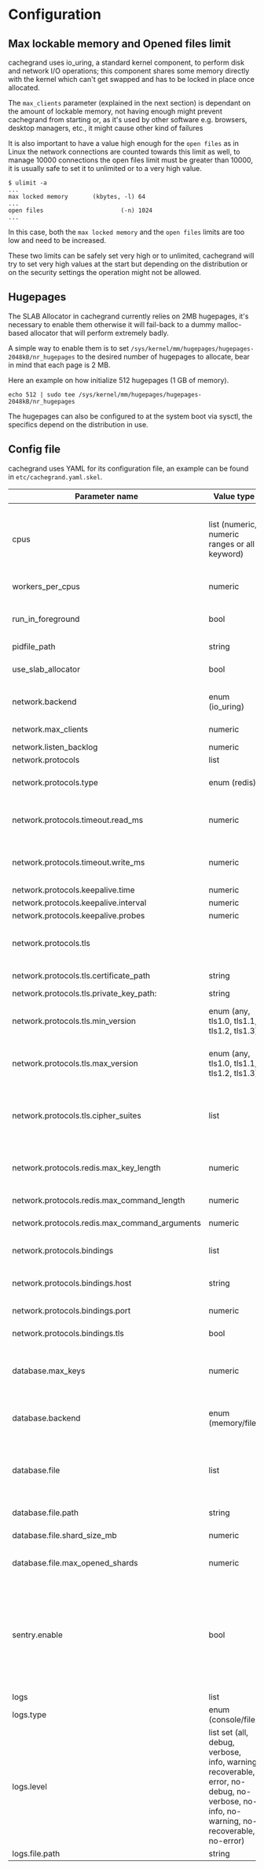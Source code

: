 Configuration
=============

## Max lockable memory and Opened files limit

cachegrand uses io_uring, a standard kernel component, to perform disk and network I/O operations; this component shares
some memory directly with the kernel which can't get swapped and has to be locked in place once allocated.

The `max_clients` parameter (explained in the next section) is dependant on the amount of lockable memory, not having
enough might prevent cachegrand from starting or, as it's used by other software e.g. browsers, desktop managers, etc.,
it might cause other kind of failures

It is also important to have a value high enough for the `open files` as in Linux the network connections are counted
towards this limit as well, to manage 10000 connections the open files limit must be greater than 10000, it is
usually safe to set it to unlimited or to a very high value.

```shell
$ ulimit -a
...
max locked memory       (kbytes, -l) 64
...
open files                      (-n) 1024
...
```

In this case, both the `max locked memory` and the `open files` limits are too low and need to be increased.

These two limits can be safely set very high or to unlimited, cachegrand will try to set very high values at the start
but depending on the distribution or on the security settings the operation might not be allowed.

## Hugepages

The SLAB Allocator in cachegrand currently relies on 2MB hugepages, it's necessary to enable them otherwise it will
fail-back to a dummy malloc-based allocator that will perform extremely badly.

A simple way to enable them is to set `/sys/kernel/mm/hugepages/hugepages-2048kB/nr_hugepages` to the desired number of
hugepages to allocate, bear in mind that each page is 2 MB.

Here an example on how initialize 512 hugepages (1 GB of memory).
```shell
echo 512 | sudo tee /sys/kernel/mm/hugepages/hugepages-2048kB/nr_hugepages
```

The hugepages can also be configured to at the system boot via sysctl, the specifics depend on the distribution in use. 

## Config file

cachegrand uses YAML for its configuration file, an example can be found in `etc/cachegrand.yaml.skel`.

| Parameter name                                | Value type                                                                                                                             | Default value                                                             | Documentation                                                                                                                                                                                    |
|-----------------------------------------------|----------------------------------------------------------------------------------------------------------------------------------------|---------------------------------------------------------------------------|--------------------------------------------------------------------------------------------------------------------------------------------------------------------------------------------------|
| cpus                                          | list (numeric, numeric ranges or all keyword)                                                                                          |                                                                           | List of cpus to bind on, values can be provided as numbers, numeric ranges or the special keyward `all` to bind on all the available cpus                                                        |
| workers_per_cpus                              | numeric                                                                                                                                | 1                                                                         | Number of worksers per cpu, suggested 1                                                                                                                                                          |
| run_in_foreground                             | bool                                                                                                                                   | false                                                                     | True/false flag to run cachegrand in the foregrand (currently unsupported)                                                                                                                       |
| pidfile_path                                  | string                                                                                                                                 | /var/run/cachegrand/cachegrand.pid                                        | Path to the pid file                                                                                                                                                                             |
| use_slab_allocator                            | bool                                                                                                                                   | false                                                                     | Enable or disable the slab allocator, requires hugepages available                                                                                                                               |
| network.backend                               | enum (io_uring)                                                                                                                        | io_uring                                                                  | Set the backend for the network, allowed values *io_uring*                                                                                                                                       |
| network.max_clients                           | numeric                                                                                                                                | 250                                                                       | Max amount of clients that can connect                                                                                                                                                           |
| network.listen_backlog                        | numeric                                                                                                                                | 100                                                                       | Max listen backlog                                                                                                                                                                               |
| network.protocols                             | list                                                                                                                                   |                                                                           |                                                                                                                                                                                                  |
| network.protocols.type                        | enum (redis)                                                                                                                           | redis                                                                     | Set the type of protocol, allowed values *redis*                                                                                                                                                 |
| network.protocols.timeout.read_ms             | numeric                                                                                                                                | -1                                                                        | Read timeout in milliseconds, -1 to disable it or greater than 0 to enable it                                                                                                                    |
| network.protocols.timeout.write_ms            | numeric                                                                                                                                | 10000                                                                     | Write timeout in milliseconds, -1 to disable it or greater than 0 to enable it                                                                                                                   |
| network.protocols.keepalive.time              | numeric                                                                                                                                | 0                                                                         | Currently unsupported                                                                                                                                                                            |
| network.protocols.keepalive.interval          | numeric                                                                                                                                | 0                                                                         | Currently unsupported                                                                                                                                                                            |
| network.protocols.keepalive.probes            | numeric                                                                                                                                | 0                                                                         | Currently unsupported                                                                                                                                                                            |
| network.protocols.tls                         |                                                                                                                                        |                                                                           | Optional block of parameters to enable encryption for the protocol                                                                                                                               |
| network.protocols.tls.certificate_path        | string                                                                                                                                 |                                                                           | Path to the certificate in x509 format                                                                                                                                                           |
| network.protocols.tls.private_key_path:       | string                                                                                                                                 |                                                                           | Path to the private key                                                                                                                                                                          |
| network.protocols.tls.min_version             | enum (any, tls1.0, tls1.1, tls1.2, tls1.3)                                                                                             | any                                                                       | Max TLS version allowed, allowed options any:, tls1.0, tls1.1, tls1.2, tls1.3                                                                                                                    |
| network.protocols.tls.max_version             | enum (any, tls1.0, tls1.1, tls1.2, tls1.3)                                                                                             | any                                                                       | Max TLS version allowed, allowed options any:, tls1.0, tls1.1, tls1.2, tls1.3                                                                                                                    |
| network.protocols.tls.cipher_suites           | list                                                                                                                                   |                                                                           | Cipher suites allowed, run //path/to/cachegrand-server --list-tls-cipher-suites to get the full list                                                                                             |
| network.protocols.redis.max_key_length        | numeric                                                                                                                                | 8192                                                                      | Maximum allowed key length, it can't be greater than 65536 bytes                                                                                                                                 |
| network.protocols.redis.max_command_length    | numeric                                                                                                                                | 536870912                                                                 | Maximum allowed command length                                                                                                                                                                   |
| network.protocols.redis.max_command_arguments | numeric                                                                                                                                | 10000                                                                     | Maximum allowed command arguments                                                                                                                                                                |
| network.protocols.bindings                    | list                                                                                                                                   |                                                                           | List of bindings to listen on (host / port tuples)                                                                                                                                               |
| network.protocols.bindings.host               | string                                                                                                                                 | 0.0.0.0                                                                   | IP Address to bind on, can be IPv4 or IPv6 if enabled in the system                                                                                                                              |
| network.protocols.bindings.port               | numeric                                                                                                                                | 6379                                                                      | Port to listen on, ports <= 1024 require root                                                                                                                                                    |
| network.protocols.bindings.tls                | bool                                                                                                                                   | false                                                                     | Enable or disable TLS for a specific binding                                                                                                                                                     |
| database.max_keys                             | numeric                                                                                                                                | 1000000                                                                   | cachegrand *currently* doesn't autoresize the hashtable, the amount of allowed keys is fixed                                                                                                     |
| database.backend                              | enum (memory/file)                                                                                                                     | memory                                                                    | Set the type of backend, allowed values *memory* and *file*                                                                                                                                      |
| database.file                                 | list                                                                                                                                   |                                                                           | The current implementation of the file backend is a PoC and it's limited in performances and functionalities                                                                                     |
| database.file.path                            | string                                                                                                                                 | /var/lib/cachegrand                                                       | Path to a folder to be used for the shards                                                                                                                                                       |
| database.file.shard_size_mb                   | numeric                                                                                                                                | 100                                                                       | Maximum size of a shard in MB                                                                                                                                                                    |
| database.file.max_opened_shards               | numeric                                                                                                                                | 1000                                                                      | Maximum number of shards opened (unsupported)                                                                                                                                                    |
| sentry.enable                                 | bool                                                                                                                                   | false                                                                     | If enabled and if the dsn is provided, in case of a crash a minidump is automatically generated and uploaded to sentry.io - data stored in cachegrand get be uploaded if part of the stacktrace! |
| logs                                          | list                                                                                                                                   |                                                                           | List of log sinks                                                                                                                                                                                |
| logs.type                                     | enum (console/file)                                                                                                                    | console and file                                                          |                                                                                                                                                                                                  |
| logs.level                                    | list set (all, debug, verbose, info, warning, recoverable, error, no-debug, no-verbose, no-info, no-warning, no-recoverable, no-error) | all, no-verbose, no-debug                                                 | Log level                                                                                                                                                                                        |
| logs.file.path                                | string                                                                                                                                 | /var/log/cachegrand/cachegrand.log                                        | Path to the log file                                                                                                                                                                             |
